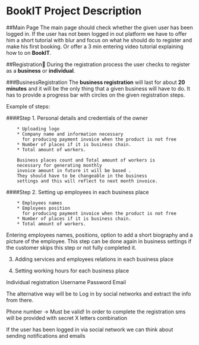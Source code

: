 # BookIT Project Description##Main PageThe main page should check whether the given user has been logged in. If the user has not been logged in out platform we have to offer him a short tutorial with blur and focus on what he should do to register and make his first booking. Or offer a 3 min entering video tutorial explaining how to on **BookIT**.##RegistrationDuring the registration process the user checks to register as a **business** or **individual**.###BusinessRegistration The **business registration** will last for about **20 minutes** and it will be the only thing that a given business will have to do. It has to provide a progress bar with circles on the given registration steps. Example of steps:####Step 1. Personal details and credentials of the owner		* Uploading logo		* Company name and information necessary		  for producing payment invoice when the product is not free		* Number of places if it is business chain.		* Total amount of workers. 		Business places count and Total amount of workers is		necessary for generating monthly 		invoice amount in future it will be based . 		They should have to be changeable in the business		settings and this will reflect to next month invoice.		####Step 2. Setting up employees in each business place		* Employees names		* Employees position		  for producing payment invoice when the product is not free		* Number of places if it is business chain.		* Total amount of workers. Entering employees names, positions, option to add  a short biography and a picture of the employee. This step can be done again in business settings if the customer skips this step or not fully completed it.3.	Adding services and employees relations in each business place4.	Setting working hours for each business placeIndividual registrationUsernamePasswordEmailThe alternative way will be to Log in by social networks and extract the info from there. Phone number -> Must be valid! In order to complete the registration sms will be provided with secret X letters combinationIf the user has been logged in via social network we can think about sending notifications and emails 